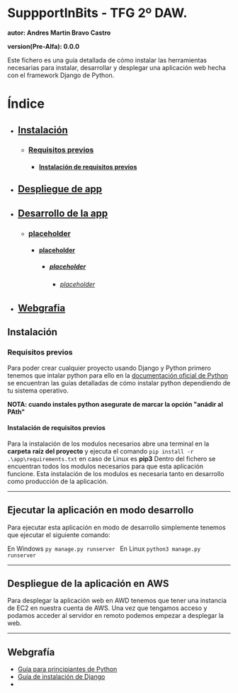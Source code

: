 # SuppportInBits - TFG 2º DAW.

**autor: Andres Martin Bravo Castro**

**version(Pre-Alfa): 0.0.0**

Este fichero es una guía detallada de cómo instalar las herramientas necesarias para instalar, desarrollar y desplegar una aplicación web hecha con el framework Django de Python.

# Índice

- ## [Instalación](#install)
  - ### [Requisitos previos](#require-prev)
    - #### [Instalación de requisitos previos](#install-req)
- ## [Despliegue de app](#deploy)
- ## [Desarrollo de la app](#dev)
  - ### [placeholder](#placeholder)
    - #### [placeholder](#placeholder)
      - ##### [placeholder](#placeholder)
        - ###### [placeholder](#placeholder)
- ## [Webgrafia](#docs)

<div id='install' />

## Instalación

<div id='require-prev' />

### Requisitos previos

Para poder crear cualquier proyecto usando Django y Python primero tenemos que intalar python para ello en la
[documentación oficial de Python](https://wiki.python.org/moin/BeginnersGuide/Download) se encuentran las
guías detalladas de cómo instalar python dependiendo de tu sistema operativo.

**NOTA: cuando instales python asegurate de marcar la opción "anádir al PAth"**

<div id='install-req' />

#### Instalación de requisitos previos

Para la instalación de los modulos necesarios abre una terminal en la **carpeta**
**raíz del proyecto** y ejecuta el comando `pip install -r .\app\requirements.txt` en caso de Linux es **pip3** 
Dentro del fichero se encuentran todos los modulos necesarios para que esta aplicación funcione.
Esta instalación de los modulos es necesaria tanto en desarrollo como producción de la aplicación.

---

<div id='dev' />

## Ejecutar la aplicación en modo desarrollo
Para ejecutar esta aplicación en modo de desarrollo simplemente tenemos que ejecutar el siguiente comando:

En Windows `py manage.py runserver `
En Linux `python3 manage.py runserver `

---

<div id='deploy' />

## Despliegue de la aplicación en AWS
Para desplegar la aplicación web en AWD tenemos que tener una instancia de
EC2 en nuestra cuenta de AWS. Una vez que tengamos acceso y podamos acceder al servidor en remoto podemos empezar a desplegar la web. 

--- 

<div id='docs' />

## Webgrafía

- [Guía para principiantes de Python](https://wiki.python.org/moin/BeginnersGuide)
- [Guía de instalación de Django](https://docs.djangoproject.com/en/5.1/)
- []()
